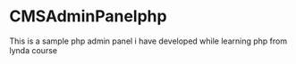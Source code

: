 # CMSAdminPanelphp
 This is a sample php admin panel i have developed while learning php from lynda course
